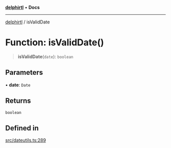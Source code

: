 [**delphirtl**](../README.md) • **Docs**

***

[delphirtl](../globals.md) / isValidDate

# Function: isValidDate()

> **isValidDate**(`date`): `boolean`

## Parameters

• **date**: `Date`

## Returns

`boolean`

## Defined in

[src/dateutils.ts:289](https://github.com/chuacw/delphirtl/blob/e1fd59769609dd1c15ebbb696eede363e701778b/src/dateutils.ts#L289)
